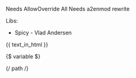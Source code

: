 Needs AllowOverride All
Needs a2enmod rewrite

Libs:
- Spicy - Vlad Andersen


{{ text_in_html }}

{$ variable $}

{/ path /}